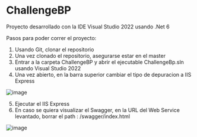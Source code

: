 # ChallengeBP

Proyecto desarrollado con la IDE Visual Studio 2022 usando .Net 6

Pasos para poder correr el proyecto:

1. Usando Git, clonar el repositorio
2. Una vez clonado el repositorio, asegurarse estar en el master
3. Entrar a la carpeta ChallengeBP y abrir el ejecutable ChallengeBp.sln usando Visual Studio 2022
4. Una vez abierto, en la barra superior cambiar el tipo de depuracion a IIS Express

![image](https://user-images.githubusercontent.com/38444402/192722393-57c81f04-4d31-4853-8900-193fc5281143.png)

5. Ejecutar el IIS Express
6. En caso se quiera visualizar el Swagger, en la URL del Web Service levantado, borrar el path : /swagger/index.html

![image](https://user-images.githubusercontent.com/38444402/192722916-12ba7911-5a9e-4ab4-a3b5-7f8cdd4b23ed.png)

